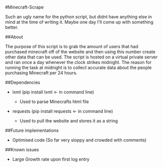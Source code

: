 #Minecraft-Scrape

Such an ugly name for the python script, but didnt have anything else in mind at the time of writing it. Maybe one day I'll come up with something better.

##About

The purpose of this script is to grab the amount of users that had purchased minecraft off of the website and then using this number create other data that can be used. The script is hosted on a virtual private server and ran once a day whenever the clock strikes midnight. The reason for running the task at midnight is to collect accurate data about the people purchasing Minecraft per 24 hours.

##Dependencies
- lxml (pip install lxml <- in command line)
  - Used to parse Minecrafts html file

- requests (pip install requests <- in command line)
  - Used to pull the website and stores it as a string

##Future implementations
- Optimised code (So far very sloppy and crowded with comments)

##Known issues
- Large Growth rate upon first log entry